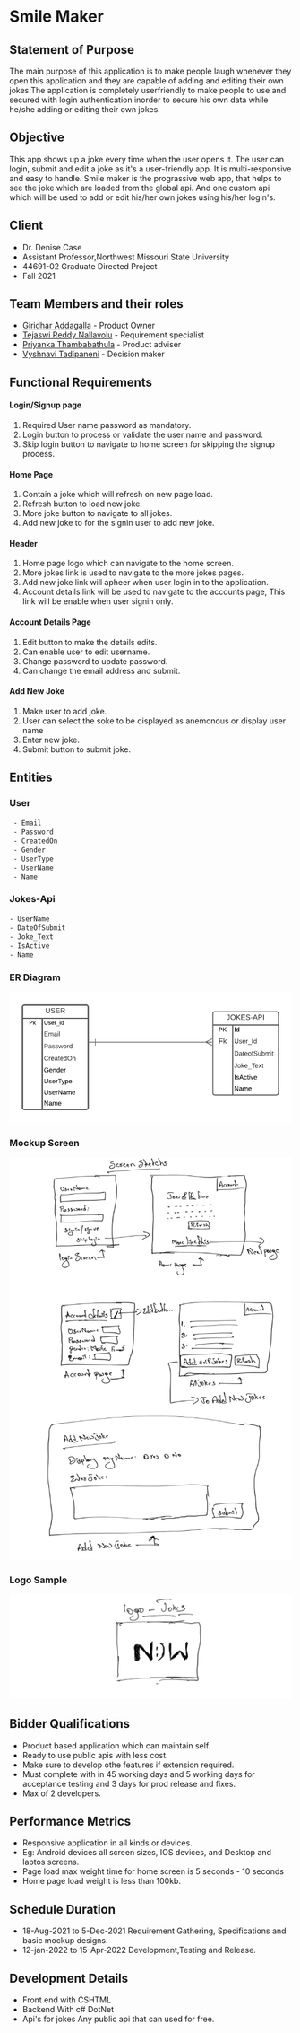 
# Smile Maker
## Statement of Purpose
The main purpose of this application is to make people laugh whenever they open this application and they are capable of adding and editing their own jokes.The application is completely userfriendly to make people to use and secured with login authentication inorder to secure his own data while he/she adding or editing their own jokes.

## Objective
This app shows up a joke every time when the user opens it. The user can login, submit and edit a joke as it's a user-friendly app. It is multi-responsive and easy to handle. Smile maker is the prograssive web app, that helps to see the joke which are loaded from the global api. And one custom api which will be used to add or edit his/her own jokes using his/her login's.

## Client
- Dr. Denise Case
- Assistant Professor,Northwest Missouri State University
- 44691-02 Graduate Directed Project
- Fall 2021
## Team Members and their roles

- [Giridhar Addagalla](https://github.com/giridhar196/giridhar196) - Product Owner
- [Tejaswi Reddy Nallavolu](https://github.com/tejaswinallavolu) - Requirement specialist
- [Priyanka Thambabathula](https://github.com/Priyanka1818/Priyanka1818) - Product adviser
- [Vyshnavi Tadipaneni](https://github.com/vyshnavi1996) - Decision maker

## Functional Requirements

#### Login/Signup page
1. Required User name password as mandatory.
2. Login button to process or validate the user name and password.
3. Skip login button to navigate to home screen for skipping the signup process.

#### Home Page
1. Contain a joke which will refresh on new page load.
2. Refresh button to load new joke.
3. More joke button to navigate to all jokes.
4. Add new joke to for the signin user to add new joke.

#### Header  
1. Home page logo which can navigate to the home screen.
2. More jokes link is used to navigate to the more jokes pages.
3. Add new joke link will apheer when user login in to the application.
4. Account details link will be used to navigate to the accounts page, This link will be enable when user signin only.

#### Account Details Page
1. Edit button to make the details edits.
2. Can enable user to edit username.
3. Change password to update password.
4. Can change the email address and submit.

#### Add New Joke
1. Make user to add joke.
2. User can select the soke to be displayed as anemonous or display user name
3. Enter new joke.
4. Submit button to submit joke.

## Entities

### User
     - Email
     - Password
     - CreatedOn
     - Gender
     - UserType
     - UserName
     - Name

### Jokes-Api
    - UserName
    - DateOfSubmit
    - Joke_Text
    - IsActive
    - Name
### ER Diagram

<img src="images/ER_Diagram.png" alt="ER_Diagram"/>

### Mockup Screen

<img src="images/FunctionalScreens.png" alt="mockup screen" />  

### Logo Sample

<img src="images/Logo_Sample.png" alt="Logo Sample"/>

## Bidder Qualifications

- Product based application which can maintain self.
- Ready to use public apis with less cost.
- Make sure to develop othe features if extension required.
- Must complete with in 45 working days and 5 working days for acceptance testing and 3 days for prod release and fixes.
- Max of 2 developers.

## Performance Metrics

- Responsive application in all kinds or devices. 
- Eg: Android devices all screen sizes, IOS devices, and Desktop and laptos screens.
- Page load max weight time for home screen is 5 seconds - 10 seconds
- Home page load weight is less than 100kb.

## Schedule Duration
- 18-Aug-2021 to 5-Dec-2021 Requirement Gathering, Specifications and basic mockup designs.
- 12-jan-2022 to 15-Apr-2022 Development,Testing and Release.

## Development Details

- Front end with CSHTML
- Backend With c# DotNet
- Api's for jokes Any public api that can used for free.
